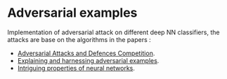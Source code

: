 # Adversarial examples

Implementation of adversarial attack on different deep NN classifiers, the attacks are base on the algorithms in the papers :

* [Adversarial Attacks and Defences Competition](https://arxiv.org/pdf/1804.00097.pdf).
* [Explaining and harnessing adversarial examples](https://arxiv.org/pdf/1412.6572v3.pdf).
* [Intriguing properties of neural networks](https://arxiv.org/abs/1312.6199).

 